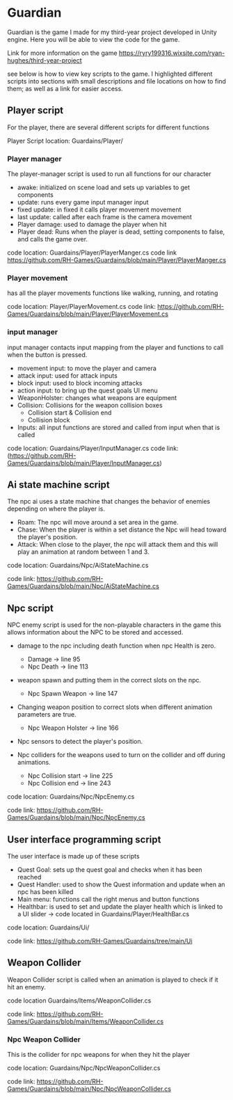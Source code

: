 # Guardian
Guardian is the game I made for my third-year project developed in Unity engine.
Here you will be able to view the code for the game. 

Link for  more information on the game 
https://ryry199316.wixsite.com/ryan-hughes/third-year-project

see below is how to view key scripts to the game.
I highlighted different scripts into sections with small descriptions and file locations on how to find them; as well as a link for easier access.

## Player script

For the player, there are several different scripts for different functions

Player Script location: Guardains/Player/

### Player manager

The player-manager script is used to run all functions for our character
- awake: initialized on scene load and sets up variables to get components 
- update: runs every game input manager input
- fixed update: in fixed it calls player movement movement 
- last update: called after each frame is the camera movement
- Player damage: used to damage the player when hit
- Player dead: Runs when the player is dead, setting components to false, and calls the game over.

code location: Guardains/Player/PlayerManger.cs
code link https://github.com/RH-Games/Guardains/blob/main/Player/PlayerManger.cs

### Player movement
has all the player movements functions like walking, running, and rotating

code location: Player/PlayerMovement.cs
code link: https://github.com/RH-Games/Guardains/blob/main/Player/PlayerMovement.cs

### input manager

input manager contacts input mapping from the player and functions to call when the button is pressed. 
- movement input: to move the player and camera
- attack input: used for attack inputs
- block input: used to block incoming attacks
- action input: to bring up the quest goals UI menu
- WeaponHolster: changes what weapons are equipment
- Collision: Collisions for the weapon collision boxes
  - Collision start & Collision end
  - Collision block
- Inputs: all input functions are stored and called from input when that is called
      
code location: Guardains/Player/InputManager.cs
code link: (https://github.com/RH-Games/Guardains/blob/main/Player/InputManager.cs)

## Ai state machine script
The npc ai uses a state machine that changes the behavior of enemies depending on where the player is. 

- Roam: The npc will move around a set area in the game.
- Chase: When the player is within a set distance the Npc will head toward the player's position.
- Attack: When close to the player, the npc will attack them and this will play an animation at random between 1 and 3. 

code location: Guardains/Npc/AiStateMachine.cs

code link: https://github.com/RH-Games/Guardains/blob/main/Npc/AiStateMachine.cs

## Npc script

NPC enemy script is used for the non-playable characters in the game this allows information about the NPC to be stored and accessed.

- damage to the npc including death function when npc Health is zero.
  - Damage -> line 95
  - Npc Death -> line 113
    
- weapon spawn and putting them in the correct slots on the npc.
  - Npc Spawn Weapon -> line 147
    
- Changing weapon position to correct slots when different animation parameters are true.
    - Npc Weapon Holster -> line 166
      
- Npc sensors to detect the player's position.

- Npc colliders for the weapons used to turn on the collider and off during animations.
  - Npc Collision start -> line 225
  - Npc Collision end -> line 243

code location: Guardains/Npc/NpcEnemy.cs

code link: https://github.com/RH-Games/Guardains/blob/main/Npc/NpcEnemy.cs

## User interface programming script

The user interface is made up of these scripts 

- Quest Goal: sets up the quest goal and checks when it has been reached
- Quest Handler: used to show the Quest information and update when an npc has been killed
- Main menu: functions call the right menus and button functions
- Healthbar: is used to set and update the player health which is linked to a UI slider -> code located in Guardains/Player/HealthBar.cs
  
code location: Guardains/Ui/

code link: https://github.com/RH-Games/Guardains/tree/main/Ui

## Weapon Collider

Weapon Collider script is called when an animation is played to check if it hit an enemy. 

code location Guardains/Items/WeaponCollider.cs

code link: https://github.com/RH-Games/Guardains/blob/main/Items/WeaponCollider.cs

### Npc Weapon Collider

This is the collider for npc weapons for when they hit the player

code location: Guardains/Npc/NpcWeaponCollider.cs

code link: https://github.com/RH-Games/Guardains/blob/main/Npc/NpcWeaponCollider.cs


